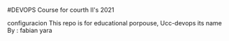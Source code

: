 #DEVOPS Course for courth II's 2021

configuracion
This repo is for educational porpouse, Ucc-devops its name 
By : fabian yara

